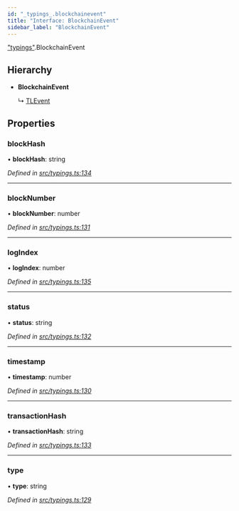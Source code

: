 ```yaml
---
id: "_typings_.blockchainevent"
title: "Interface: BlockchainEvent"
sidebar_label: "BlockchainEvent"
---
```


["typings"](../modules/_typings_.md).BlockchainEvent

## Hierarchy

* **BlockchainEvent**

  ↳ [TLEvent](_typings_.tlevent.md)

## Properties

### blockHash

•  **blockHash**: string

*Defined in [src/typings.ts:134](https://github.com/trustlines-protocol/clientlib/blob/f60ef2b/src/typings.ts#L134)*

___

### blockNumber

•  **blockNumber**: number

*Defined in [src/typings.ts:131](https://github.com/trustlines-protocol/clientlib/blob/f60ef2b/src/typings.ts#L131)*

___

### logIndex

•  **logIndex**: number

*Defined in [src/typings.ts:135](https://github.com/trustlines-protocol/clientlib/blob/f60ef2b/src/typings.ts#L135)*

___

### status

•  **status**: string

*Defined in [src/typings.ts:132](https://github.com/trustlines-protocol/clientlib/blob/f60ef2b/src/typings.ts#L132)*

___

### timestamp

•  **timestamp**: number

*Defined in [src/typings.ts:130](https://github.com/trustlines-protocol/clientlib/blob/f60ef2b/src/typings.ts#L130)*

___

### transactionHash

•  **transactionHash**: string

*Defined in [src/typings.ts:133](https://github.com/trustlines-protocol/clientlib/blob/f60ef2b/src/typings.ts#L133)*

___

### type

•  **type**: string

*Defined in [src/typings.ts:129](https://github.com/trustlines-protocol/clientlib/blob/f60ef2b/src/typings.ts#L129)*
